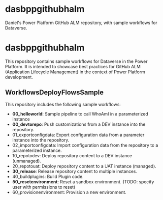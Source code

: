 # dasbppgithubhalm
Daniel's Power Platform GitHub ALM repository, with sample workflows for Dataverse.
# dasbppgithubhalm

This repository contains sample workflows for Dataverse in the Power Platform. It is intended to showcase best practices for GitHub ALM (Application Lifecycle Management) in the context of Power Platform development.

## WorkflowsDeployFlowsSample
This repository includes the following sample workflows:

- **00_helloworld**: Sample pipeline to call WhoAmI in a parameterized instance
- **00_devtorepo**: Push customizations from a DEV instance into the repository.
- 01_exportconfigdata: Export configuration data from a parameter instance into the repository.
- 02_importconfigdata: Import configuration data from the repository to a parameterized instance.
- 10_repotodev: Deploy repository content to a DEV instance (unmanaged).
- 20_repotouat: Deploy repository content to a UAT instance (managed).
- **30_release**: Release repository content to multiple instances.
- 40_buildplugins: Build Plugin code.
- **50_resetenvironment**: Reset a sandbox environment. (TODO: specify user with permissions to reset)
- 60_provisionenvironment: Provision a new environment.
